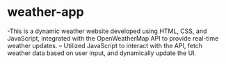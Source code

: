 # weather-app
-This is a dynamic weather website developed using HTML, CSS, and JavaScript, integrated with the OpenWeatherMap API to
provide real-time weather updates.
– Utilized JavaScript to interact with the API, fetch weather data based on user input, and dynamically update the UI.
